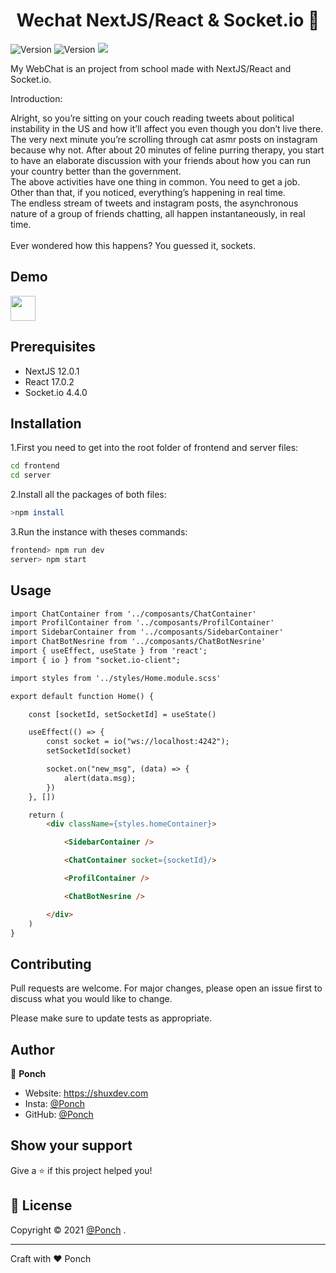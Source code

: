 <h1 align="center">Wechat NextJS/React & Socket.io 📑</h1>
<p>
  <img alt="Version" src="https://img.shields.io/badge/NextJS-12.0.1-green" />
    <img alt="Version" src="https://img.shields.io/badge/Socket.io-4.4.0-cyan" />
  <img src="https://img.shields.io/badge/React-20232A?style=for-the-badge&logo=react&logoColor=61DAFB" />
  </a>
</p>

My WebChat is an project from school made with NextJS/React and Socket.io.

Introduction:

Alright, so you’re sitting on your couch reading tweets about political instability in the US and how it’ll affect you even though you don’t live there.
The very next minute you’re scrolling through cat asmr posts on instagram because why not. After about 20 minutes of feline purring therapy, you start to have an elaborate discussion with your friends about how you can run your country better than the government. <br>
The above activities have one thing in common. You need to get a job. Other than that, if you noticed, everything’s happening in real time.<br>
The endless stream of tweets and instagram posts, the asynchronous nature of a group of friends chatting, all happen instantaneously, in real time. <br>
 <br>
Ever wondered how this happens? You guessed it, sockets.

## Demo

<img src="https://s10.gifyu.com/images/Desktop-2021.12.10---17.48.32.03.gif" width="40" height="40" />

## Prerequisites

- NextJS 12.0.1
- React 17.0.2
- Socket.io 4.4.0

## Installation

1.First you need to get into the root folder of frontend and server files:
```bash
cd frontend
cd server
```
2.Install all the packages of both files:
```bash
>npm install
```
3.Run the instance with theses commands:
```bash
frontend> npm run dev
server> npm start
```
## Usage

```html
import ChatContainer from '../composants/ChatContainer'
import ProfilContainer from '../composants/ProfilContainer'
import SidebarContainer from '../composants/SidebarContainer'
import ChatBotNesrine from '../composants/ChatBotNesrine'
import { useEffect, useState } from 'react';
import { io } from "socket.io-client";

import styles from '../styles/Home.module.scss'

export default function Home() {

    const [socketId, setSocketId] = useState()

    useEffect(() => {
        const socket = io("ws://localhost:4242");
        setSocketId(socket)

        socket.on("new_msg", (data) => {
            alert(data.msg);
        })
    }, [])

    return ( 
        <div className={styles.homeContainer}>

            <SidebarContainer />

            <ChatContainer socket={socketId}/>

            <ProfilContainer />

            <ChatBotNesrine />

        </div>
    )
}
```

## Contributing
Pull requests are welcome. For major changes, please open an issue first to discuss what you would like to change.

Please make sure to update tests as appropriate.

## Author

👤 **Ponch**

* Website: https://shuxdev.com
* Insta: [@Ponch](https://www.instagram.com/ponchhkt/)
* GitHub: [@Ponch](https://github.com/Ponch)

## Show your support

Give a ⭐️ if this project helped you!

## 📝 License

Copyright © 2021 [@Ponch](https://github.com/PonchHKT)
.<br />

*** 
Craft with ❤️ Ponch
